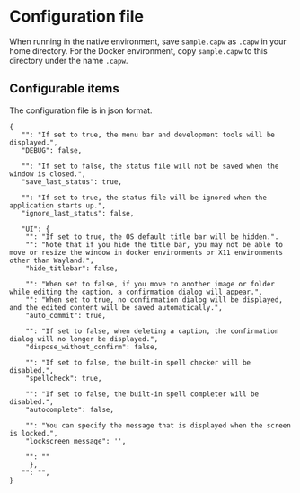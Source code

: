 # Configuration file

When running in the native environment, save `sample.capw` as `.capw` in your home directory.
For the Docker environment, copy `sample.capw` to this directory under the name `.capw`.

## Configurable items

The configuration file is in json format.

```
{
   "": "If set to true, the menu bar and development tools will be displayed.",
   "DEBUG": false,

   "": "If set to false, the status file will not be saved when the window is closed.",
   "save_last_status": true,
   
   "": "If set to true, the status file will be ignored when the application starts up.",
   "ignore_last_status": false,
   
   "UI": {
   	"": "If set to true, the OS default title bar will be hidden.".
	"": "Note that if you hide the title bar, you may not be able to move or resize the window in docker environments or X11 environments other than Wayland.",
	"hide_titlebar": false,

	"": "When set to false, if you move to another image or folder while editing the caption, a confirmation dialog will appear.",
	"": "When set to true, no confirmation dialog will be displayed, and the edited content will be saved automatically.",
	"auto_commit": true,
	
	"": "If set to false, when deleting a caption, the confirmation dialog will no longer be displayed.",
	"dispose_without_confirm": false,

	"": "If set to false, the built-in spell checker will be disabled.",
	"spellcheck": true,

	"": "If set to false, the built-in spell completer will be disabled.",
	"autocomplete": false,

	"": "You can specify the message that is displayed when the screen is locked.",
	"lockscreen_message": '',
	
	"": ""
     },
   "": "",
}
```

